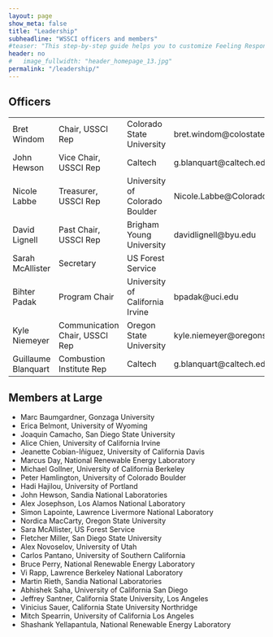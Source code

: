 ```yaml
---
layout: page
show_meta: false
title: "Leadership"
subheadline: "WSSCI officers and members"
#teaser: "This step-by-step guide helps you to customize Feeling Responsive to your needs."
header: no
#   image_fullwidth: "header_homepage_13.jpg"
permalink: "/leadership/"
---
```


## Officers 

<table>
  <tbody>
    <tr>
      <td>Bret Windom</td>
      <td>Chair, USSCI Rep</td>
      <td>Colorado State University</td>
      <td>bret.windom@colostate.edu</td>
    </tr>
    <tr>
      <td>John Hewson</td>
      <td>Vice Chair, USSCI Rep</td>
      <td>Caltech</td>
      <td>g.blanquart@caltech.edu</td>
    </tr>
    <tr>
      <td>Nicole Labbe</td>
      <td>Treasurer, USSCI Rep</td>
      <td>University of Colorado Boulder</td>
      <td>Nicole.Labbe@Colorado.edu</td>
    </tr>
    <tr>
      <td>David Lignell</td>
      <td>Past Chair, USSCI Rep</td>
      <td>Brigham Young University</td>
      <td>davidlignell@byu.edu</td>
    </tr>
    <tr>
      <td>Sarah McAllister</td>
      <td>Secretary</td>
      <td>US Forest Service</td>
    </tr>
    <tr>
      <td>Bihter Padak</td>
      <td>Program Chair</td>
      <td>University of California Irvine</td>
      <td>bpadak@uci.edu</td>
    </tr>
    <tr>
      <td>Kyle Niemeyer</td>
      <td>Communication Chair, USSCI Rep</td>
      <td>Oregon State University</td>
      <td>kyle.niemeyer@oregonstate.edu</td>
    </tr>
    <tr>
      <td>Guillaume Blanquart</td>
      <td>Combustion Institute Rep</td>
      <td>Caltech</td>
      <td>g.blanquart@caltech.edu</td>
    </tr>
  </tbody>
</table>

## Members at Large

* Marc Baumgardner, Gonzaga University
* Erica Belmont, University of Wyoming
* Joaquin Camacho, San Diego State University
* Alice Chien, University of California Irvine
* Jeanette Cobian-Iñiguez, University of California Davis
* Marcus Day, National Renewable Energy Laboratory
* Michael Gollner, University of California Berkeley
* Peter Hamlington, University of Colorado Boulder
* Hadi Hajilou, University of Portland
* John Hewson, Sandia National Laboratories
* Alex Josephson, Los Alamos National Laboratory
* Simon Lapointe, Lawrence Livermore National Laboratory
* Nordica MacCarty, Oregon State University
* Sara McAllister, US Forest Service
* Fletcher Miller, San Diego State University
* Alex Novoselov, University of Utah
* Carlos Pantano, University of Southern California
* Bruce Perry, National Renewable Energy Laboratory
* Vi Rapp, Lawrence Berkeley National Laboratory
* Martin Rieth, Sandia National Laboratories
* Abhishek Saha, University of California San Diego
* Jeffrey Santner, California State University, Los Angeles
* Vinicius Sauer, California State University Northridge
* Mitch Spearrin, University of California Los Angeles
* Shashank Yellapantula, National Renewable Energy Laboratory
